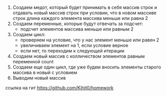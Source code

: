 1. Создаем медот, который будет принимать в себя массив строк и отдавать новый массив строк при условии, что в новом массиве строк длина каждого элемента массива меньше или равна 2
2. Создаем переменные, которые будут отвечать за подсчет:
    - подсчет элементов массива меньше или равным 2
3. Создаем цикл:
    - проверяем на условие, что у нас элемент меньше или равен 2
    - увеличиваем элемент на 1, если условие верное
    - если нет, то переходим к следующей итерации 
4. Создаем новый массив с колличеством элементов равным переменной count 
5. Создаем еще один цикл, где уже будем вносить элементы старого массива в новый с условием
6. Выводим новый массив

ссылка на гит https://github.com/Kihit0/homework